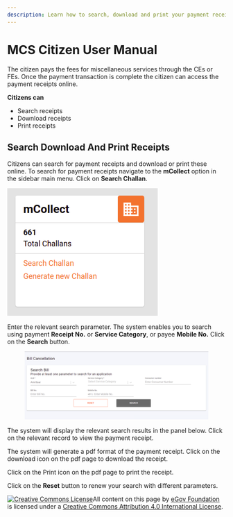 ```yaml
---
description: Learn how to search, download and print your payment receipts
---
```


# MCS Citizen User Manual

The citizen pays the fees for miscellaneous services through the CEs or FEs. Once the payment transaction is complete the citizen can access the payment receipts online.

**Citizens can**

* Search receipts
* Download receipts
* Print receipts

## **Search Download And Print Receipts**

Citizens can search for payment receipts and download or print these online. To search for payment receipts navigate to the **mCollect** option in the sidebar main menu. Click on **Search Challan**.

![](<../../../../.gitbook/assets/image (385).png>)

Enter the relevant search parameter. The system enables you to search using payment **Receipt No.** or **Service Category**, or payee **Mobile No.** Click on the **Search** button.

<figure><img src="../../../../.gitbook/assets/image (388).png" alt=""><figcaption></figcaption></figure>

The system will display the relevant search results in the panel below. Click on the relevant record to view the payment receipt.

The system will generate a pdf format of the payment receipt. Click on the download icon on the pdf page to download the receipt.

Click on the Print icon on the pdf page to print the receipt.

Click on the **Reset** button to renew your search with different parameters.

[![Creative Commons License](https://i.creativecommons.org/l/by/4.0/80x15.png)](http://creativecommons.org/licenses/by/4.0/)All content on this page by [eGov Foundation ](https://egov.org.in/)is licensed under a [Creative Commons Attribution 4.0 International License](http://creativecommons.org/licenses/by/4.0/).
